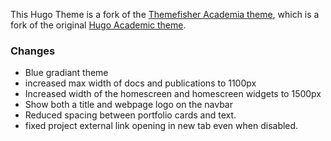 
This Hugo Theme is a fork of the [Themefisher Academia theme](https://github.com/themefisher/Academia-hugo), which is a fork of the original [Hugo Academic theme](https://github.com/gcushen/hugo-academic).

### Changes

- Blue gradiant theme
- increased max width of docs and publications to 1100px
- Increased width of the homescreen and homescreen widgets to 1500px
- Show both a title and webpage logo on the navbar
- Reduced spacing between portfolio cards and text.
- fixed project external link opening in new tab even when disabled.
